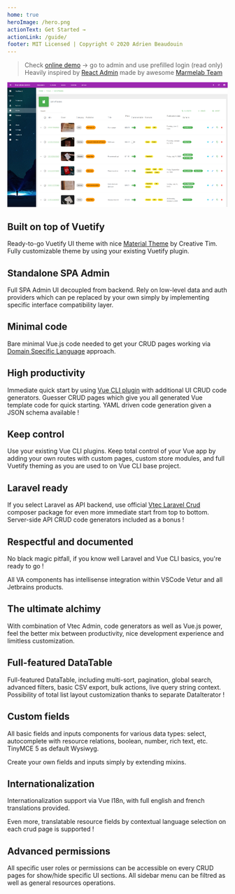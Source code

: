```yaml
---
home: true
heroImage: /hero.png
actionText: Get Started →
actionLink: /guide/
footer: MIT Licensed | Copyright © 2020 Adrien Beaudouin
---
```


> Check [online demo](https://vtec-bookstore-demo.okami101.io) -> go to admin and use prefilled login (read only)  
> Heavily inspired by [React Admin](https://github.com/marmelab/react-admin/) made by awesome [Marmelab Team](https://marmelab.com/)

![demo](/assets/screenshot.png)

<div class="features">
  <div class="feature">
    <h2>Built on top of Vuetify</h2>
    <p>Ready-to-go Vuetify UI theme with nice <a href="https://github.com/creativetimofficial/vuetify-material-dashboard">Material Theme</a> by Creative Tim. Fully customizable theme by using your existing Vuetify plugin.</p>
  </div>
  <div class="feature">
    <h2>Standalone SPA Admin</h2>
    <p>Full SPA Admin UI decoupled from backend. Rely on low-level data and auth providers which can pe replaced by your own simply by implementing specific interface compatibility layer.</p>
  </div>
  <div class="feature">
    <h2>Minimal code</h2>
    <p>Bare minimal Vue.js code needed to get your CRUD pages working via <a href="https://en.wikipedia.org/wiki/Domain-specific_language">Domain Specific Language</a> approach.</p>
  </div>
  <div class="feature">
    <h2>High productivity</h2>
    <p>Immediate quick start by using <a href="https://npm.okami101.io/-/web/detail/vue-cli-plugin-vtec-admin">Vue CLI plugin</a> with additional UI CRUD code generators. Guesser CRUD pages which give you all generated Vue template code for quick starting. YAML driven code generation given a JSON schema available !</p>
  </div>
  <div class="feature">
    <h2>Keep control</h2>
    <p>Use your existing Vue CLI plugins. Keep total control of your Vue app by adding your own routes with custom pages, custom store modules, and full Vuetify theming as you are used to on Vue CLI base project.</p>
  </div>
  <div class="feature">
    <h2>Laravel ready</h2>
    <p>If you select Laravel as API backend, use official <a href="https://github.com/okami101/vtec-laravel-crud">Vtec Laravel Crud</a> composer package for even more immediate start from top to bottom. Server-side API CRUD code generators included as a bonus !</p>
  </div>
  <div class="feature">
    <h2>Respectful and documented</h2>
    <p>No black magic pitfall, if you know well Laravel and Vue CLI basics, you're ready to go !</p>
    <p>All VA components has intellisense integration within VSCode Vetur and all Jetbrains products.</p>
  </div>
  <div class="feature">
    <h2>The ultimate alchimy</h2>
    <p>With combination of Vtec Admin, code generators as well as Vue.js power, feel the better mix between productivity, nice development experience and limitless customization.</p>
  </div>
  <div class="feature">
    <h2>Full-featured DataTable</h2>
    <p>Full-featured DataTable, including multi-sort, pagination, global search, advanced filters, basic CSV export, bulk actions, live query string context. Possibility of total list layout customization thanks to separate DataIterator !</p>
  </div>
  <div class="feature">
    <h2>Custom fields</h2>
    <p>All basic fields and inputs components for various data types: select, autocomplete with resource relations, boolean, number, rich text, etc. TinyMCE 5 as default Wysiwyg.</p>
    <p>Create your own fields and inputs simply by extending mixins.</p>
  </div>
  <div class="feature">
    <h2>Internationalization</h2>
    <p>Internationalization support via Vue I18n, with full english and french translations provided.</p>
    <p>Even more, translatable resource fields by contextual language selection on each crud page is supported !</p>
  </div>
  <div class="feature">
    <h2>Advanced permissions</h2>
    <p>All specific user roles or permissions can be accessible on every CRUD pages for show/hide specific UI sections. All sidebar menu can be filtred as well as general resources operations.</p>
  </div>
</div>
